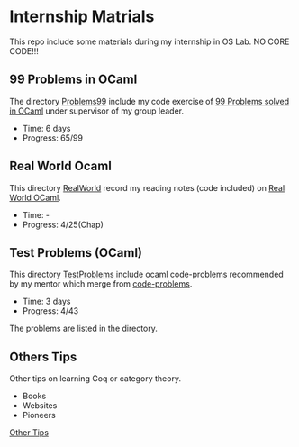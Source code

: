 # Internship Matrials

This repo include some materials during my internship in OS Lab. NO CORE CODE!!!

## 99 Problems in OCaml

The directory [Problems99](Problems) include my code exercise of [99 Problems solved in OCaml](https://ocaml.org/learn/tutorials/99problems.html) under supervisor of my group leader.

- Time: 6 days
- Progress: 65/99

## Real World Ocaml

This directory [RealWorld](RealWrold) record my reading notes (code included) on [Real World OCaml](https://dev.realworldocaml.org/install.html).

- Time: -
- Progress: 4/25(Chap)

## Test Problems (OCaml)

This directory [TestProblems](TestProblems) include ocaml code-problems recommended by my mentor which merge from [code-problems](https://github.com/yuanqing/code-problems).

- Time: 3 days
- Progress: 4/43

The problems are listed in the directory.

## Others Tips

Other tips on learning Coq or category theory.

- Books
- Websites
- Pioneers

[Other Tips](sometips.md)

<!-- TODO -->
